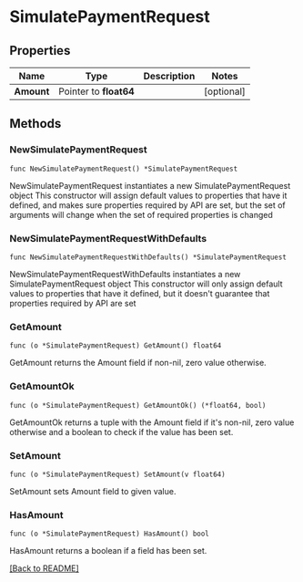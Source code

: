 # SimulatePaymentRequest

## Properties

| Name | Type | Description | Notes |
| ------------ | ------------- | ------------- | ------------- |
| **Amount** | Pointer to **float64** |  | [optional]  |

## Methods

### NewSimulatePaymentRequest

`func NewSimulatePaymentRequest() *SimulatePaymentRequest`

NewSimulatePaymentRequest instantiates a new SimulatePaymentRequest object
This constructor will assign default values to properties that have it defined,
and makes sure properties required by API are set, but the set of arguments
will change when the set of required properties is changed

### NewSimulatePaymentRequestWithDefaults

`func NewSimulatePaymentRequestWithDefaults() *SimulatePaymentRequest`

NewSimulatePaymentRequestWithDefaults instantiates a new SimulatePaymentRequest object
This constructor will only assign default values to properties that have it defined,
but it doesn't guarantee that properties required by API are set

### GetAmount

`func (o *SimulatePaymentRequest) GetAmount() float64`

GetAmount returns the Amount field if non-nil, zero value otherwise.

### GetAmountOk

`func (o *SimulatePaymentRequest) GetAmountOk() (*float64, bool)`

GetAmountOk returns a tuple with the Amount field if it's non-nil, zero value otherwise
and a boolean to check if the value has been set.

### SetAmount

`func (o *SimulatePaymentRequest) SetAmount(v float64)`

SetAmount sets Amount field to given value.

### HasAmount

`func (o *SimulatePaymentRequest) HasAmount() bool`

HasAmount returns a boolean if a field has been set.


[[Back to README]](../../README.md)


